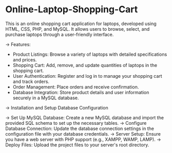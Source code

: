 # Online-Laptop-Shopping-Cart

This is an online shopping cart application for laptops, developed using HTML, CSS, PHP, and MySQL. It allows users to browse, select, and purchase laptops through a user-friendly interface.

-> Features:

- Product Listings: Browse a variety of laptops with detailed specifications and prices.
- Shopping Cart: Add, remove, and update quantities of laptops in the shopping cart.
- User Authentication: Register and log in to manage your shopping cart and track orders.
- Order Management: Place orders and receive confirmation.
- Database Integration: Store product details and user information securely in a MySQL database.

-> Installation and Setup
Database Configuration

-> Set Up MySQL Database:
Create a new MySQL database and import the provided SQL schema to set up the necessary tables.
-> Configure Database Connection:
Update the database connection settings in the configuration file with your database credentials.
-> Server Setup:
Ensure you have a web server with PHP support (e.g., XAMPP, WAMP, LAMP).
-> Deploy Files:
Upload the project files to your server's root directory.

